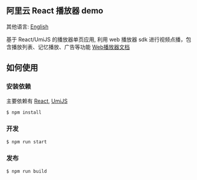 ## 阿里云 React 播放器 demo

其他语言: [English](https://github.com/aliyunvideo/AliyunPlayer_Web/blob/master/h5VodReactDemo/README.md)

基于 React/UmiJS 的播放器单页应用, 利用 web 播放器 sdk 进行视频点播，包含播放列表、记忆播放、广告等功能 [Web播放器文档](https://help.aliyun.com/document_detail/125570.html)

## 如何使用

### 安装依赖

主要依赖有 [React](https://react.dev/), [UmiJS](https://umijs.org/)

```bash
$ npm install
```

### 开发

```bash
$ npm run start
```

### 发布

```bash
$ npm run build
```
